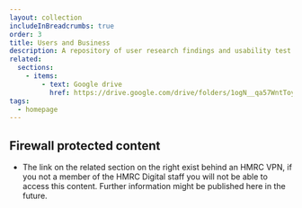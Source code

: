 ```yaml
---
layout: collection
includeInBreadcrumbs: true
order: 3
title: Users and Business
description: A repository of user research findings and usability test videos.
related:
  sections:
    - items:
        - text: Google drive
          href: https://drive.google.com/drive/folders/1ogN__qa57WntToyaHRqyKTvBxX1uV8zD
tags:
  - homepage
---
```


## Firewall protected content

- The link on the related section on the right exist behind an HMRC VPN, if you not a member of the HMRC Digital staff you will not be able to access this content. Further information might be published here in the future.
